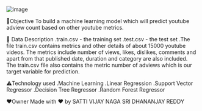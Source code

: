 ![image](https://user-images.githubusercontent.com/72330535/162129957-5a4e5a4c-ed7f-47d5-ae92-6cc517e69821.png)

📌Objective
To build a machine learning model which will predict youtube adview count based on other youtube metrics.

📁 Data Description
.train.csv - the training set
.test.csv - the test set
.The file train.csv contains metrics and other details of about 15000 youtube videos. The metrics include number of views, likes, dislikes, comments and apart from that published date, duration and category are also included. The train.csv file also contains the metric number of adviews which is our target variable for prediction.

⚠️Technology used
.Machine Learning
.Linear Regression
.Support Vector Regressor
.Decision Tree Regressor
.Random Forest Regressor

❤️Owner
Made with ❤️ by SATTI VIJAY NAGA SRI DHANANJAY REDDY
